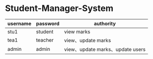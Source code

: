 # Student-Manager-System

username  |  password  |            authority
----------|------------|---------------------------------
   stu1   |   student  |            view marks
   tea1   |   teacher  |        view、update marks
  admin   |    admin   |  view、update marks、update users
